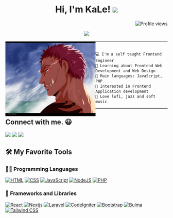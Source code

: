 <h1 align="center">
Hi, I'm KaLe!
  <img src="https://media.giphy.com/media/hvRJCLFzcasrR4ia7z/giphy.gif" width="30"></h1>
  <img src="https://gpvc.arturio.dev/mochamadhaikal" alt="Profile views" align='right'/> <a href="https://github.com/mochamadhaikal/mochamadhaikal/"> </a> 
<br/>

<!-- Typing SVG by DenverCoder1 - https://github.com/DenverCoder1/readme-typing-svg -->
<p align="center">
  <a href="https://github.com/DenverCoder1/readme-typing-svg"><img src="https://readme-typing-svg.herokuapp.com?lines=Freelancer;FrontEnd+Engineer;SRRP's+Honey&center=true&width=380&height=45"></a>
</p>

<img align="left" src="https://github.com/mochamadhaikal/mochamadhaikal/blob/main/image.jpg" alt="Unfortunately I didn't find the author of the pic, feel to open a pull request if found" width="280" />
<hr>

```

💻 I'm a self taught Frontend Engineer 
🌱 Learning about Frontend Web Development and Web Design
🌟 Main languages: JavaScript, PHP
🚩 Interested in Frontend Application development
🎵 Love lofi, jazz and soft music

```
<hr>

## Connect with me. :smiley:

<p>
<a href="https://www.linkedin.com/in/mochamad-haikal-011460193/"><img src="https://img.shields.io/badge/-Mochamad_Haikal-blue?logo=linkedin&style=flat-square"></a>
<a href="https://instagram.com/muhhaykale/"><img src="https://img.shields.io/badge/-muhhaykale-pink?logo=instagram&style=flat-square"/></a>
<a href="mailto:mhaikal1006@gmail.com"><img src="https://img.shields.io/badge/-mhaikal1006@gmail.com-black?logo=gmail&style=flat-square"/></a>
<!-- <a href="https://twitter.com/muhhaykale"><img src="https://img.shields.io/badge/-muhhaykale-blue?logo=twitter&style=flat-square"/></a> -->
</p>

## 🛠️ My Favorite Tools

### 👨‍💻 Programming Languages

<p>
    <a href="https://www.w3schools.com/html/"><img alt="HTML" src="https://img.shields.io/badge/HTML%20-%23E34F26.svg?logo=html5&logoColor=white"></a>
    <a href="https://www.w3schools.com/css/"><img alt="CSS" src="https://img.shields.io/badge/CSS%20-%231572B6.svg?logo=css3&logoColor=white"></a>
    <a href="https://developer.mozilla.org/en-US/docs/Web/JavaScript"><img alt="JavaScript" src="https://img.shields.io/badge/JavaScript%20-%23F7DF1E.svg?logo=javascript&logoColor=black"></a>
    <a href="https://nodejs.org"><img alt="NodeJS" src="https://img.shields.io/badge/Node.js%20-%2343853D.svg?logo=node.js&logoColor=white"></a>
    <a href="https://www.php.net"><img alt="PHP" src="https://img.shields.io/badge/PHP-%23777BB4.svg?logo=php&logoColor=white"></a>

### 🧰 Frameworks and Libraries

<p>
    <a href="https://reactjs.org/" target="_blank"><img src="https://img.shields.io/badge/React-20232A?style=for-the-badge&logo=react&logoColor=61DAFB" alt="React"></a>
    <a href="https://nextjs.org/" target="_blank"><img src="https://img.shields.io/badge/Next-black?style=for-the-badge&logo=next.js&logoColor=white" alt="Nextjs"></a>
    <a href="https://laravel.com/" target="_blank"><img src="https://img.shields.io/badge/Laravel-FF2D20?style=for-the-badge&logo=laravel&logoColor=white" alt="Laravel"/></a>
    <a href="https://codeigniter.com/" target="_blank"><img src="https://img.shields.io/badge/CodeIgniter-%23EF4223.svg?style=for-the-badge&logo=codeIgniter&logoColor=white" alt="CodeIgniter"></a>
    <a href="https://getbootstrap.com/" target="_blank"><img src="https://img.shields.io/badge/Bootstrap-563D7C?style=for-the-badge&logo=bootstrap&logoColor=white" alt="Bootstrap"></a>
    <a href="https://bulma.io/" target="_blank"><img src="https://img.shields.io/badge/bulma-00D0B1?style=for-the-badge&logo=bulma&logoColor=white" alt="Bulma"></a> 
    <a href="https://tailwindcss.com/" target="_blank"><img src="https://img.shields.io/badge/Tailwind_CSS-0EA5E9?style=for-the-badge&logo=tailwindcss&logoColor=white" alt="Tailwind CSS"></a>
</p>
